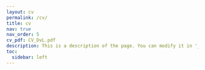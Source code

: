 ```yaml
---
layout: cv
permalink: /cv/
title: cv
nav: true
nav_order: 5
cv_pdf: CV_DvL.pdf
description: This is a description of the page. You can modify it in '_pages/cv.md'. You can also change or remove the top pdf download button.
toc:
  sidebar: left
---
```

